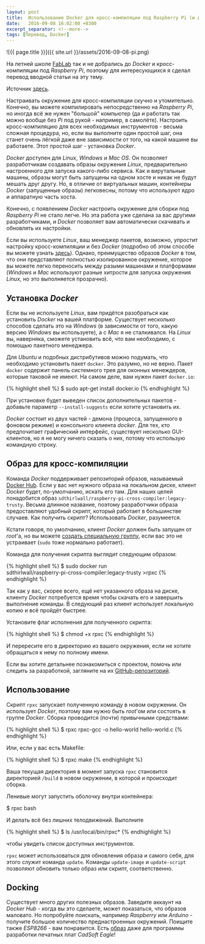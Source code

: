 ```yaml
---
layout: post
title:  Использование Docker для кросс-компиляции под Raspberry Pi (и других целей)
date:   2016-09-08 16:02:00 +0300
excerpt_separator: <!--more-->
tags: [Перевод, Docker]
---
```


<div class="text-center" markdown="1">
![{{ page.title }}]({{ site.url }}/assets/2016-09-08-pi.png)
</div>

На летней школе [FabLab](http://fablab61.ru/) так и не добрались до *Docker* и кросс-компиляции под *Raspberry Pi*, поэтому для интересующихся я сделал перевод вводной статьи на эту тему.

Источник [здесь](http://hackaday.com/2016/09/01/how-to-use-docker-to-cross-compile-for-raspberry-pi-and-more/).

<!--more-->

Настраивать окружение для кросс-компиляции скучно и утомительно. Конечно, вы можете компилировать непосредственно на *Raspberry Pi*, но иногда всё же нужен "большой" компьютер (да и работать так можно вообще без *Pi* под рукой - например, в самолёте). Настроить кросс-компиляцию для всех необходимых инструментов - весьма сложная процедура, но, если вы выполните один простой шаг, она станет очень лёгкой даже вне зависимости от того, на какой машине вы работаете. Этот простой шаг - установка *Docker*.

*Docker* доступен для *Linux*, *Windows* и *Mac OS*. Он позволяет разработчикам создавать образы окружения *Linux*, предварительно настроенного для запуска какого-либо сервиса. Как и вирутальные машины, образы могут быть запущены на одном хосте и никак не будут мешать друг другу. Но, в отличие от виртуальных машин, контейнеры *Docker* (запущенные образы) легковесны, потому что используют ядро и аппаратную часть хоста.

Конечно, с появлением *Docker* настроить окружение для сборки под *Raspberry Pi* не стало легче. Но эта работа уже сделана за вас другими разработчиками, и *Docker* позволяет вам автоматически скачивать и обновлять их настройки.

Если вы используете *Linux*, ваш менеджер пакетов, возможно, упростит настройку кросс-компиляции и без *Docker* (подробно об этом способе вы можете узнать [здесь](https://hackaday.com/2016/02/03/code-craft-cross-compiling-for-the-raspberry-pi/)). Однако, преимущество образов *Docker* в том, что они представляют полностью изолированное окружение, которое вы можете легко переносить между разыми машинами и платформами (*Windows* и *Mac* используют разные хитрости для запуска окружения *Linux*, но это выполняется прозрачно).

## Установка *Docker*

Если вы не используете *Linux*, вам придётся разобраться как установить *Docker* на вашей платформе. Существует несколько способов сделать это на *Windows* (в зависимости от того, какую версию *Windows* вы используете), а с *Mac* я не сталкивался. На *Linux* вы, наверняка, сможете установить всё, что вам необходимо, с помощью пакетного менеджера.

Для *Ubuntu* и подобных дистрибутивов можно подумать, что необходимо установить пакет `docker`. Это разумно, но не верно. Пакет `docker` содержит панель системного трея для оконных менеждеров, которые таковой не имеют. На самом деле, вам нужен пакет `docker.io`:

{% highlight shell %}
$ sudo apt-get install docker.io
{% endhighlight %}

При установке будет выведен список дополнительных пакетов - добавьте параметр `--install-suggests` если хотите установить их.

*Docker* состоит из двух частей - демона (процесса, запущенного в фоновом режиме) и консольного клиента *docker*. Для тех, кто предпочитает графический интерфейс, существует несколько GUI-клиентов, но я не могу ничего сказать о них, потому что использую командную строку.

## Образ для кросс-компиляции

Команда *Docker* поддерживает репозиторий образов, называемый [Docker Hub](https://hub.docker.com/). Если у вас нет нужного образа на локальном диске, клиент *Docker* будет, по-умолчанию, искать его там. Для наших целей понадобится образ `sdthirlwall/raspberry-pi-cross-compiler:legacy-trusty`. Весьма длинное название, поэтому разработчики образа предоставляют удобный скрипт, который работает в большинстве случаев. Как получить скрипт? Использовать *Docker*, разумеется.

Кстати говоря, по умолчанию, клиент *Docker* должен быть запущен от *root*'а, но вы можете [создать специальную группу](https://docs.docker.com/engine/installation/linux/ubuntulinux/#create-a-docker-group), если вас это не устраивает (`sudo` тоже нормально работает).

Команда для получения скрипта выглядит следующим образом:

{% highlight shell %}
$ sudo docker run \
sdthirlwall/raspberry-pi-cross-compiler:legacy-trusty >rpxc
{% endhighlight %}

Так как у вас, скорее всего, ещё нет указанного образа на диске, клиенту *Docker* потребуется время чтобы скачать его и завершить выполнение команды. В следующий раз клиент использует локальную копию и всё пройдёт быстрее.

Установите флаг исполнения для полученного скрипта:

{% highlight shell %}
$ chmod +x rpxc
{% endhighlight %}

И перересите его в директорию из вашего окружения, если не хотите обращаться к нему по полному имени.

Если вы хотите детальнее познакомиться с проектом, помочь или следить за разработкой, загляните на их [GitHub-репозиторий](https://github.com/sdt/docker-raspberry-pi-cross-compiler).

## Использование

Скрипт `rpxc` запускает полученную команду в новом окружении. Он использует *Docker*, поэтому вам нужно быть *root*'ом или состоять в группе *Docker*. Сборка проводится (почти) привычными средствами:

{% highlight shell %}
$ rpxc rpxc-gcc -o hello-world hello-world.c
{% endhighlight %}

Или, если у вас есть Makefile:

{% highlight shell %}
$ rpxc make
{% endhighlight %}

Ваша текущая директория в момент запуска `rpxc` становится директорией `/build` в новом окружении, в которой и происходит сборка.

Ленивые могут запустить оболочку внутри контейнера:

$ rpxc bash

И делать всё без лишних телодвижений. Выполните

{% highlight shell %}
$ ls /usr/local/bin/rpxc*
{% endhighlight %}

чтобы увидеть список доступных инструментов.

`rpxc` может использоваться для обновления образа и самого себя, для этого служит команда `update`. Команды `update-image` и `update-script` позволяют обновить только образ или скрипт, соответственно.

## Docking

Существует много других полезных образов. Заведите аккаунт на *Docker Hub* - когда вы это сделаете, может показаться, что образов маловато. Но попробуйте поискать, например *Raspberry* или *Arduino* - получите большое количество преднастроенных окружений. Поищите также *ESP8266* - вам понравится. Есть [образ](https://hub.docker.com/r/nickandrew/eagle/) даже для программы разработки печатных плат *CadSoft Eagle*!
